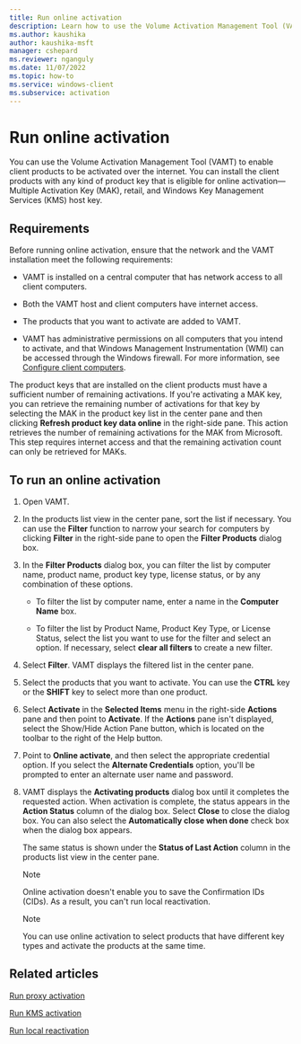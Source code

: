 ```yaml
---
title: Run online activation
description: Learn how to use the Volume Activation Management Tool (VAMT) to enable client products to be activated online.
ms.author: kaushika
author: kaushika-msft
manager: cshepard
ms.reviewer: nganguly
ms.date: 11/07/2022
ms.topic: how-to
ms.service: windows-client
ms.subservice: activation
---
```


# Run online activation

You can use the Volume Activation Management Tool (VAMT) to enable client products to be activated over the internet. You can install the client products with any kind of product key that is eligible for online activation—Multiple Activation Key (MAK), retail, and Windows Key Management Services (KMS) host key.

## Requirements

Before running online activation, ensure that the network and the VAMT installation meet the following requirements:

- VAMT is installed on a central computer that has network access to all client computers.

- Both the VAMT host and client computers have internet access.

- The products that you want to activate are added to VAMT.

- VAMT has administrative permissions on all computers that you intend to activate, and that Windows Management Instrumentation (WMI) can be accessed through the Windows firewall. For more information, see [Configure client computers](configure-client-computers-vamt.md).

The product keys that are installed on the client products must have a sufficient number of remaining activations. If you're activating a MAK key, you can retrieve the remaining number of activations for that key by selecting the MAK in the product key list in the center pane and then clicking **Refresh product key data online** in the right-side pane. This action retrieves the number of remaining activations for the MAK from Microsoft. This step requires internet access and that the remaining activation count can only be retrieved for MAKs.

## To run an online activation

1. Open VAMT.

2. In the products list view in the center pane, sort the list if necessary. You can use the **Filter** function to narrow your search for computers by clicking **Filter** in the right-side pane to open the **Filter Products** dialog box.

3. In the **Filter Products** dialog box, you can filter the list by computer name, product name, product key type, license status, or by any combination of these options.

    - To filter the list by computer name, enter a name in the **Computer Name** box.

    - To filter the list by Product Name, Product Key Type, or License Status, select the list you want to use for the filter and select an option. If necessary, select **clear all filters** to create a new filter.

4. Select **Filter**. VAMT displays the filtered list in the center pane.

5. Select the products that you want to activate. You can use the **CTRL** key or the **SHIFT** key to select more than one product.

6. Select **Activate** in the **Selected Items** menu in the right-side **Actions** pane and then point to **Activate**. If the **Actions** pane isn't displayed, select the Show/Hide Action Pane button, which is located on the toolbar to the right of the Help button.

7. Point to **Online activate**, and then select the appropriate credential option. If you select the **Alternate Credentials** option, you'll be prompted to enter an alternate user name and password.

8. VAMT displays the **Activating products** dialog box until it completes the requested action. When activation is complete, the status appears in the **Action Status** column of the dialog box. Select **Close** to close the dialog box. You can also select the **Automatically close when done** check box when the dialog box appears.

    The same status is shown under the **Status of Last Action** column in the products list view in the center pane.

    > [!NOTE]
    > Online activation doesn't enable you to save the Confirmation IDs (CIDs). As a result, you can't run local reactivation.

    > [!NOTE]
    > You can use online activation to select products that have different key types and activate the products at the same time.

## Related articles

[Run proxy activation](proxy-activation-vamt.md)

[Run KMS activation](kms-activation-vamt.md)

[Run local reactivation](local-reactivation-vamt.md)
